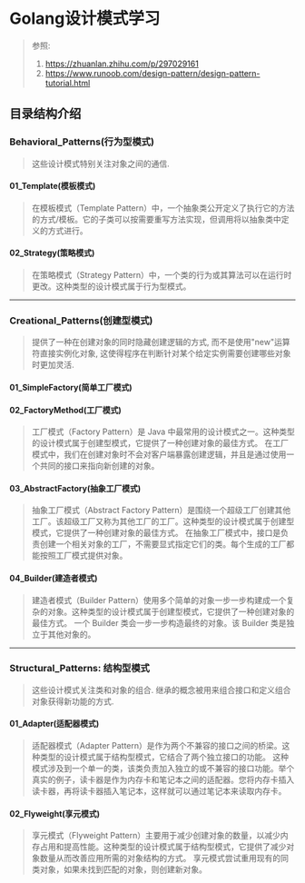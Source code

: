 # Golang设计模式学习

> 参照: 
> 1. https://zhuanlan.zhihu.com/p/297029161
> 2. https://www.runoob.com/design-pattern/design-pattern-tutorial.html

## 目录结构介绍

### Behavioral_Patterns(行为型模式)

> 这些设计模式特别关注对象之间的通信.

#### 01_Template(模板模式)

> 在模板模式（Template Pattern）中，一个抽象类公开定义了执行它的方法的方式/模板。它的子类可以按需要重写方法实现，但调用将以抽象类中定义的方式进行。

#### 02_Strategy(策略模式)

> 在策略模式（Strategy Pattern）中，一个类的行为或其算法可以在运行时更改。这种类型的设计模式属于行为型模式。

---

### Creational_Patterns(创建型模式)

> 提供了一种在创建对象的同时隐藏创建逻辑的方式, 而不是使用"new"运算符直接实例化对象, 这使得程序在判断针对某个给定实例需要创建哪些对象时更加灵活.

#### 01_SimpleFactory(简单工厂模式)

#### 02_FactoryMethod(工厂模式)

> 工厂模式（Factory Pattern）是 Java 中最常用的设计模式之一。这种类型的设计模式属于创建型模式，它提供了一种创建对象的最佳方式。 在工厂模式中，我们在创建对象时不会对客户端暴露创建逻辑，并且是通过使用一个共同的接口来指向新创建的对象。

#### 03_AbstractFactory(抽象工厂模式)

> 抽象工厂模式（Abstract Factory Pattern）是围绕一个超级工厂创建其他工厂。该超级工厂又称为其他工厂的工厂。这种类型的设计模式属于创建型模式，它提供了一种创建对象的最佳方式。 在抽象工厂模式中，接口是负责创建一个相关对象的工厂，不需要显式指定它们的类。每个生成的工厂都能按照工厂模式提供对象。

#### 04_Builder(建造者模式)

> 建造者模式（Builder Pattern）使用多个简单的对象一步一步构建成一个复杂的对象。这种类型的设计模式属于创建型模式，它提供了一种创建对象的最佳方式。 一个 Builder 类会一步一步构造最终的对象。该 Builder 类是独立于其他对象的。

---

### Structural_Patterns: 结构型模式

> 这些设计模式关注类和对象的组合. 继承的概念被用来组合接口和定义组合对象获得新功能的方式.

#### 01_Adapter(适配器模式)

> 适配器模式（Adapter Pattern）是作为两个不兼容的接口之间的桥梁。这种类型的设计模式属于结构型模式，它结合了两个独立接口的功能。 这种模式涉及到一个单一的类，该类负责加入独立的或不兼容的接口功能。举个真实的例子，读卡器是作为内存卡和笔记本之间的适配器。您将内存卡插入读卡器，再将读卡器插入笔记本，这样就可以通过笔记本来读取内存卡。

#### 02_Flyweight(享元模式)

> 享元模式（Flyweight Pattern）主要用于减少创建对象的数量，以减少内存占用和提高性能。这种类型的设计模式属于结构型模式，它提供了减少对象数量从而改善应用所需的对象结构的方式。 享元模式尝试重用现有的同类对象，如果未找到匹配的对象，则创建新对象。
